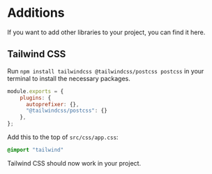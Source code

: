 # Additions

If you want to add other libraries to your project, you can find it here.

## Tailwind CSS

Run `npm install tailwindcss @tailwindcss/postcss postcss` in your terminal to install the necessary packages.

```js
module.exports = {
    plugins: {
      autoprefixer: {},
      "@tailwindcss/postcss": {}
    },
};
```

Add this to the top of `src/css/app.css`:

``` css
@import "tailwind"
```

Tailwind CSS should now work in your project.
